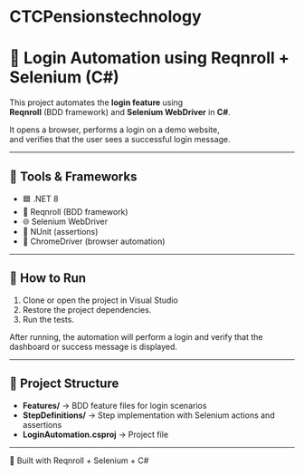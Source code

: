 # CTCPensionstechnology
# 🔐 Login Automation using Reqnroll + Selenium (C#)

This project automates the **login feature** using  
**Reqnroll** (BDD framework) and **Selenium WebDriver** in **C#**.

It opens a browser, performs a login on a demo website,  
and verifies that the user sees a successful login message.

---

## 🧰 Tools & Frameworks

- 🟦 .NET 8
- 🧩 Reqnroll (BDD framework)  
- 🌐 Selenium WebDriver  
- 🧪 NUnit (assertions)  
- 🧭 ChromeDriver (browser automation)

---

## 🚀 How to Run

1. Clone or open the project in Visual Studio   
2. Restore the project dependencies.  
3. Run the tests.  

After running, the automation will perform a login and verify that the dashboard or success message is displayed.

---

## 📂 Project Structure

- **Features/** → BDD feature files for login scenarios  
- **StepDefinitions/** → Step implementation with Selenium actions and assertions  
- **LoginAutomation.csproj** → Project file  

---




🧱 Built with Reqnroll + Selenium + C#
